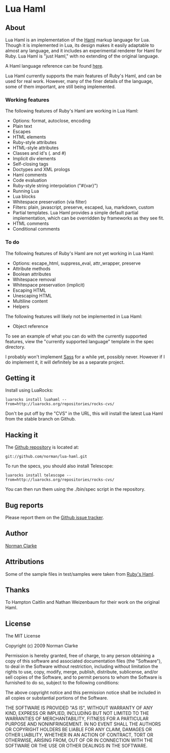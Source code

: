 # Lua Haml

## About

Lua Haml is an implementation of the [Haml](http://haml-lang.com) markup
language for Lua. Though it is implemented in Lua, its design makes it easily
adaptable to almost any language, and it includes an experimental renderer
for Haml for Ruby. Lua Haml is "just Haml," with no extending of the original
language.

A Haml language reference can be found
[here](http://haml-lang.com/docs/yardoc/HAML_REFERENCE.md.html).

Lua Haml currently supports the main features of Ruby's Haml, and can be used
for real work. However, many of the finer details of the language, some of them
important, are still being implemented.

### Working features

The following features of Ruby's Haml are working in Lua Haml:

* Options: format, autoclose, encoding
* Plain text
* Escapes
* HTML elements
* Ruby-style attributes
* HTML-style attributes
* Classes and id's (. and #)
* Implicit div elements
* Self-closing tags
* Doctypes and XML prologs
* Haml comments
* Code evaluation
* Ruby-style string interpolation ("#{var}")
* Running Lua
* Lua blocks
* Whitespace preservation (via filter)
* Filters: plain, javascript, preserve, escaped, lua, markdown, custom
* Partial templates. Lua Haml provides a simple default partial implementation,
	which can be overridden by frameworks as they see fit.
* HTML comments
* Conditional comments

### To do

The following features of Ruby's Haml are not yet working in Lua Haml:

* Options: escape\_html, suppress\_eval, attr\_wrapper, preserve
* Attribute methods
* Boolean attributes
* Whitespace removal
* Whitespace preservation (implicit)
* Escaping HTML
* Unescaping HTML
* Multiline content
* Helpers

The following features will likely not be implemented in Lua Haml:

* Object reference

To see an example of what you can do with the currently supported features, view
the "currently supported language" template in the spec directory.

I probably won't implement [Sass](http://sass-lang.com/) for a while yet,
possibly never. However if I do implement it, it will definitely be as a
separate project.

## Getting it

Install using LuaRocks:

    luarocks install luahaml --from=http://luarocks.org/repositories/rocks-cvs/

Don't be put off by the "CVS" in the URL, this will install the latest Lua Haml
from the stable branch on Github.


## Hacking it

The [Github repository](http://github.com/norman/lua-haml) is located at:

    git://github.com/norman/lua-haml.git

To run the specs, you should also install Telescope:

    luarocks install telescope --from=http://luarocks.org/repositories/rocks-cvs/

You can then run them using the ./bin/spec script in the repository.

## Bug reports

Please report them on the [Github issue tracker](http://github.com/norman/lua-haml/issues).

## Author

[Norman Clarke](mailto://norman@njclarke.com)

## Attributions

Some of the sample files in test/samples were taken from [Ruby's
Haml](http://github.com/nex3/haml/).

## Thanks

To Hampton Caitlin and Nathan Weizenbaum for their work on the original Haml.

## License

The MIT License

Copyright (c) 2009 Norman Clarke

Permission is hereby granted, free of charge, to any person obtaining a copy of
this software and associated documentation files (the "Software"), to deal in
the Software without restriction, including without limitation the rights to
use, copy, modify, merge, publish, distribute, sublicense, and/or sell copies of
the Software, and to permit persons to whom the Software is furnished to do so,
subject to the following conditions:

The above copyright notice and this permission notice shall be included in all
copies or substantial portions of the Software.

THE SOFTWARE IS PROVIDED "AS IS", WITHOUT WARRANTY OF ANY KIND, EXPRESS OR
IMPLIED, INCLUDING BUT NOT LIMITED TO THE WARRANTIES OF MERCHANTABILITY, FITNESS
FOR A PARTICULAR PURPOSE AND NONINFRINGEMENT. IN NO EVENT SHALL THE AUTHORS
OR COPYRIGHT HOLDERS BE LIABLE FOR ANY CLAIM, DAMAGES OR OTHER LIABILITY,
WHETHER IN AN ACTION OF CONTRACT, TORT OR OTHERWISE, ARISING FROM, OUT OF OR IN
CONNECTION WITH THE SOFTWARE OR THE USE OR OTHER DEALINGS IN THE SOFTWARE.
